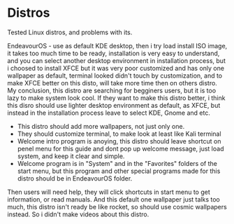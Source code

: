 # Distros
Tested Linux distros, and problems with its.


EndeavourOS - use as default KDE desktop, then i try load install ISO image, it takes too much time to be ready, installation is very easy to understand, and you can select another desktop environment in installation process, but i choosed to install XFCE but it was very poor customized and has only one wallpaper as default, terminal looked didn't touch by customization, and to make XFCE better on this disto, will take more time then on others distro. My conclusion, this distro are searching for begginers users, but it is too lazy to make system look cool. 
If they want to make this distro better, i think this disro should use lighter desktop environment as default, as XFCE, but instead in the installation process leave to select KDE, Gnome and etc.
* This distro should add more wallpapers, not just only one.
* They should customize terminal, to make look at least like  Kali terminal
* Welcome intro program is anoying, this distro should leave shortcut on penel menu for this guide and dont pop up welcome message, just load system, and keep it clear and simple.
* Welcome program is in "System" and in the "Favorites" folders of the start menu, but this program and other special programs made for this distro should be in EndeavourOS folder.

Then users will need help, they will click shortcuts in start menu to get information, or read manuals.
And this default one wallpaper just talks too much, this distro isn't ready be like rocket, so should use cosmic wallpapers instead.
So i didn't make videos about this distro.
